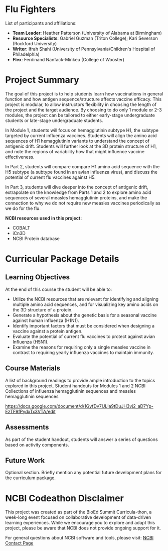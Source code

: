# Flu Fighters

List of participants and affiliations:
- **Team Leader**: Heather Patterson (University of Alabama at Birmingham)
- **Resource Specialists**: Gabriel Guzman (Triton College); Kari Severson (Rockford University)
- **Writer**: Ifrah Shahi (University of Pennsylvania/Children's Hospital of Philadelphia)
- **Flex**: Ferdinand Nanfack-Minkeu (College of Wooster)

# Project Summary
The goal of this project is to help students learn how vaccinations in general function and how antigen sequence/structure affects vaccine efficacy. This project is modular, to allow instructors flexibility in choosing the length of the project and the target audience. By choosing to do only 1 module or 2-3 modules, the project can be tailored to either early-stage undergraduate students or late-stage undergraduate students.

In Module 1, students will focus on hemagglutinin subtype H1, the subtype targeted by current influenza vaccines. Students will align the amino acid sequences of H1 hemagglutinin variants to understand the concept of antigenic drift. Students will further look at the 3D protein structure of H1, and note the regions of variability how that might influence vaccine effectiveness. 

In Part 2, students will compare compare H1 amino acid sequence with the H5 subtype (a subtype found in an avian influenza virus), and discuss the potential of current flu vaccines against H5.

In Part 3, students will dive deeper into the concept of antigenic drift, extrapolate on the knowledge from Parts 1 and 2 to explore amino acid sequences of several measles hemagglutinin proteins, and make the connection to why we do not require new measles vaccines periodically as we do for the flu.

**NCBI resources used in this project:**
- COBALT
- iCn3D
- NCBI Protein database

# Curricular Package Details

## Learning Objectives
At the end of this course the student will be able to:
- Utilize the NCBI resources that are relevant for identifying and aligning multiple amino acid sequences, and for visualizing key amino acids on the 3D structure of a protein.
- Generate a hypothesis about the genetic basis for a seasonal vaccine against human influenza (H1N1).
- Identify important factors that must be considered when designing a vaccine against a protein antigen.
- Evaluate the potential of current flu vaccines to protect against avian Influenza (H5N1).
- Examine the reasons for requiring only a single measles vaccine in contrast to requiring yearly influenza vaccines to maintain immunity.



## Course Materials
A list of background readings to provide ample introduction to the topics explored in this project. 
Student handouts for Modules 1 and 2
NCBI Collections of influenza hemagglutinin sequences and measles hemagglutinin sequences

https://docs.google.com/document/d/1GyfDv7ULIa9tDuJH3vj2_aD7Yp-EzTF9fPydxTx3VTA/edit

## Assessments
As part of the student handout, students will answer a series of questions based on activity components.

## Future Work
Optional section. Briefly mention any potential future development plans for the curriculum package.

# NCBI Codeathon Disclaimer
This project was created as part of the BioEd Summit Curricula-thon, a week-long event focused on collaborative development of data-driven learning experiences. While we encourage you to explore and adapt this project, please be aware that NCBI does not provide ongoing support for it.

For general questions about NCBI software and tools, please visit: [NCBI Contact Page](https://www.ncbi.nlm.nih.gov/home/about/contact/)

